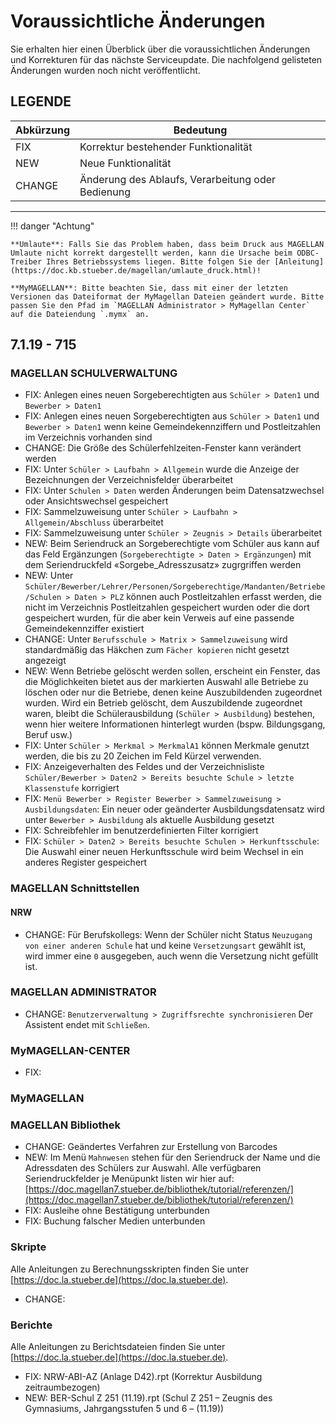 # Voraussichtliche Änderungen

Sie erhalten hier einen Überblick über die voraussichtlichen Änderungen und Korrekturen für das nächste Serviceupdate. Die nachfolgend gelisteten Änderungen wurden noch nicht veröffentlicht.

## LEGENDE

Abkürzung | Bedeutung
--------- | ---------
FIX       | Korrektur bestehender Funktionalität
NEW       | Neue Funktionalität
CHANGE    | Änderung des Ablaufs, Verarbeitung oder Bedienung

---

!!! danger "Achtung"

    **Umlaute**: Falls Sie das Problem haben, dass beim Druck aus MAGELLAN Umlaute nicht korrekt dargestellt werden, kann die Ursache beim ODBC-Treiber Ihres Betriebssystems liegen. Bitte folgen Sie der [Anleitung](https://doc.kb.stueber.de/magellan/umlaute_druck.html)!

    **MyMAGELLAN**: Bitte beachten Sie, dass mit einer der letzten Versionen das Dateiformat der MyMagellan Dateien geändert wurde. Bitte passen Sie den Pfad im `MAGELLAN Administrator > MyMagellan Center` auf die Dateiendung `.mymx` an.

## 7.1.19 - 715

### MAGELLAN SCHULVERWALTUNG

* FIX: Anlegen eines neuen Sorgeberechtigten aus `Schüler > Daten1` und `Bewerber > Daten1`
* FIX: Anlegen eines neuen Sorgeberechtigten aus `Schüler > Daten1` und `Bewerber > Daten1`  wenn keine Gemeindekennziffern und Postleitzahlen im Verzeichnis vorhanden sind
* CHANGE: Die Größe des Schülerfehlzeiten-Fenster kann verändert werden
* FIX: Unter `Schüler > Laufbahn > Allgemein` wurde die Anzeige der Bezeichnungen der Verzeichnisfelder überarbeitet
* FIX: Unter `Schulen > Daten` werden Änderungen beim Datensatzwechsel oder Ansichtswechsel gespeichert
* FIX: Sammelzuweisung unter `Schüler > Laufbahn > Allgemein/Abschluss` überarbeitet
* FIX: Sammelzuweisung unter `Schüler > Zeugnis > Details` überarbeitet
* NEW: Beim Seriendruck an Sorgeberechtigte vom Schüler aus kann auf das Feld Ergänzungen (`Sorgeberechtigte > Daten > Ergänzungen`) mit dem Seriendruckfeld «Sorgebe_Adresszusatz» zugrgriffen werden
* NEW: Unter `Schüler/Bewerber/Lehrer/Personen/Sorgeberechtige/Mandanten/Betriebe/Schulen > Daten > PLZ` können auch Postleitzahlen erfasst werden, die nicht im Verzeichnis Postleitzahlen gespeichert wurden oder die dort gespeichert wurden, für die aber kein Verweis auf eine passende Gemeindekennziffer existiert
* CHANGE: Unter `Berufsschule > Matrix > Sammelzuweisung` wird standardmäßig das Häkchen zum `Fächer kopieren` nicht gesetzt angezeigt
* NEW: Wenn Betriebe gelöscht werden sollen, erscheint ein Fenster, das die Möglichkeiten bietet aus der markierten Auswahl alle Betriebe zu löschen oder nur die Betriebe, denen keine Auszubildenden zugeordnet wurden. Wird ein Betrieb gelöscht, dem Auszubildende zugeordnet waren, bleibt die Schülerausbildung (`Schüler > Ausbildung`) bestehen, wenn hier weitere Informationen hinterlegt wurden (bspw. Bildungsgang, Beruf usw.)
* FIX: Unter `Schüler > Merkmal > MerkmalA1` können Merkmale genutzt werden, die bis zu 20 Zeichen im Feld Kürzel verwenden.
* FIX: Anzeigeverhalten des Feldes und der Verzeichnisliste `Schüler/Bewerber > Daten2 > Bereits besuchte Schule > letzte Klassenstufe` korrigiert
* FIX: `Menü Bewerber > Register Bewerber > Sammelzuweisung > Ausbildungsdaten`: Ein neuer oder geänderter Ausbildungsdatensatz wird unter `Bewerber > Ausbildung` als aktuelle Ausbildung gesetzt
* FIX: Schreibfehler im benutzerdefinierten Filter korrigiert
* FIX: `Schüler > Daten2 > Bereits besuchte Schulen > Herkunftsschule`: Die Auswahl einer neuen Herkunftsschule wird beim Wechsel in ein anderes Register gespeichert

### MAGELLAN Schnittstellen

#### NRW

* CHANGE: Für Berufskollegs: Wenn der Schüler nicht Status `Neuzugang von einer anderen Schule` hat und keine `Versetzungsart` gewählt ist, wird immer eine `0` ausgegeben, auch wenn die Versetzung nicht gefüllt ist.

### MAGELLAN ADMINISTRATOR

* CHANGE: `Benutzerverwaltung > Zugriffsrechte synchronisieren` Der Assistent endet mit `Schließen`.

### MyMAGELLAN-CENTER

* FIX:

### MyMAGELLAN

### MAGELLAN Bibliothek

* CHANGE: Geändertes Verfahren zur Erstellung von Barcodes
* NEW: Im Menü `Mahnwesen` stehen für den Seriendruck der Name und die Adressdaten des Schülers zur Auswahl. Alle verfügbaren Seriendruckfelder je Menüpunkt listen wir hier auf: [https://doc.magellan7.stueber.de/bibliothek/tutorial/referenzen/](https://doc.magellan7.stueber.de/bibliothek/tutorial/referenzen/)
* FIX: Ausleihe ohne Bestätigung unterbunden
* FIX: Buchung falscher Medien unterbunden

### Skripte

Alle Anleitungen zu Berechnungsskripten finden Sie unter [https://doc.la.stueber.de](https://doc.la.stueber.de).

* CHANGE:

### Berichte

Alle Anleitungen zu Berichtsdateien finden Sie unter [https://doc.la.stueber.de](https://doc.la.stueber.de).

* FIX: NRW-ABI-AZ  (Anlage D42).rpt (Korrektur Ausbildung zeitraumbezogen)
* NEW: BER-Schul Z 251 (11.19).rpt (Schul Z 251 – Zeugnis des Gymnasiums, Jahrgangsstufen 5 und 6 – (11.19))

